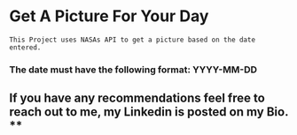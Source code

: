# Get A Picture For Your Day
    This Project uses NASAs API to get a picture based on the date entered. 

### The date must have the following format: YYYY-MM-DD 

## If you have any recommendations feel free to reach out to me, my Linkedin is posted on my Bio. **
